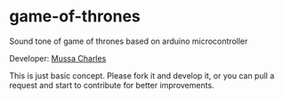 # game-of-thrones
Sound tone of game of thrones based on arduino microcontroller

Developer: [Mussa Charles](https://github.com/mussacharles60)

This is just basic concept. Please fork it and develop it, or you can pull a request and start to contribute for better improvements.
